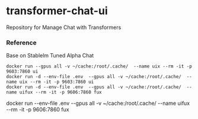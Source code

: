 # transformer-chat-ui
Repository for Manage Chat with Transformers

### Reference
Base on Stablelm Tuned Alpha Chat

```
docker run --gpus all -v ~/cache:/root/.cache/  --name uix --rm -it -p 9603:7860 ui
docker run -d --env-file .env  --gpus all -v ~/cache:/root/.cache/  --name uix --rm -it -p 9603:7860 ui
docker run -d --env-file .env  --gpus all -v ~/cache:/root/.cache/  --name uifux --rm -it -p 9606:7860 fux
```

docker run --env-file .env  --gpus all -v ~/cache:/root/.cache/  --name uifux --rm -it -p 9606:7860 fux